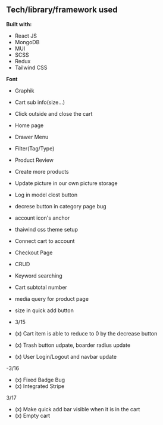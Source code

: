 ## Tech/library/framework used

<b>Built with:</b>

- React JS
- MongoDB
- MUI
- SCSS
- Redux
- Tailwind CSS

<b> Font </b>

- Graphik

<!-- TODO -->

- Cart sub info(size...)
- Click outside and close the cart
- Home page
- Drawer Menu
- Filter(Tag/Type)
- Product Review
- Create more products
- Update picture in our own picture storage

- Log in model clost button
- decrese button in category page bug
- account icon's anchor
- thaiwind css theme setup
- Connect cart to account
- Checkout Page
- CRUD
- Keyword searching
- Cart subtotal number
- media query for product page
- size in quick add button

- 3/15
- (x) Cart item is able to reduce to 0 by the decrease button
- (x) Trash button udpate, boarder radius update
- (x) User Login/Logout and navbar update

-3/16

- (x) Fixed Badge Bug
- (x) Integrated Stripe

3/17

- (x) Make quick add bar visible when it is in the cart
- (x) Empty cart
